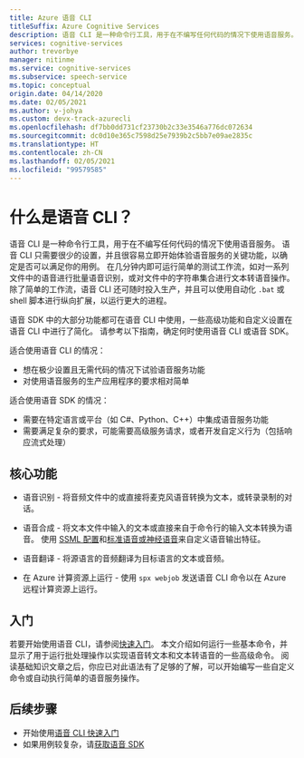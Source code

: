 ```yaml
---
title: Azure 语音 CLI
titleSuffix: Azure Cognitive Services
description: 语音 CLI 是一种命令行工具，用于在不编写任何代码的情况下使用语音服务。 语音 CLI 只需要很少的设置，并且很容易立即开始体验语音服务的关键功能，以确定是否可以满足你的用例。
services: cognitive-services
author: trevorbye
manager: nitinme
ms.service: cognitive-services
ms.subservice: speech-service
ms.topic: conceptual
origin.date: 04/14/2020
ms.date: 02/05/2021
ms.author: v-johya
ms.custom: devx-track-azurecli
ms.openlocfilehash: df7bb0dd731cf23730b2c33e3546a776dc072634
ms.sourcegitcommit: dc0d10e365c7598d25e7939b2c5bb7e09ae2835c
ms.translationtype: HT
ms.contentlocale: zh-CN
ms.lasthandoff: 02/05/2021
ms.locfileid: "99579585"
---
```

# <a name="what-is-the-speech-cli"></a>什么是语音 CLI？

语音 CLI 是一种命令行工具，用于在不编写任何代码的情况下使用语音服务。 语音 CLI 只需要很少的设置，并且很容易立即开始体验语音服务的关键功能，以确定是否可以满足你的用例。 在几分钟内即可运行简单的测试工作流，如对一系列文件中的语音进行批量语音识别，或对文件中的字符串集合进行文本转语音操作。 除了简单的工作流，语音 CLI 还可随时投入生产，并且可以使用自动化 `.bat` 或 shell 脚本进行纵向扩展，以运行更大的进程。

语音 SDK 中的大部分功能都可在语音 CLI 中使用，一些高级功能和自定义设置在语音 CLI 中进行了简化。 请参考以下指南，确定何时使用语音 CLI 或语音 SDK。

适合使用语音 CLI 的情况：
* 想在极少设置且无需代码的情况下试验语音服务功能
* 对使用语音服务的生产应用程序的要求相对简单

适合使用语音 SDK 的情况：
* 需要在特定语言或平台（如 C#、Python、C++）中集成语音服务功能
* 需要满足复杂的要求，可能需要高级服务请求，或者开发自定义行为（包括响应流式处理）

## <a name="core-features"></a>核心功能

* 语音识别 - 将音频文件中的或直接将麦克风语音转换为文本，或转录录制的对话。

* 语音合成 - 将文本文件中输入的文本或直接来自于命令行的输入文本转换为语音。 使用 [SSML 配置](speech-synthesis-markup.md)和[标准语音或神经语音](speech-synthesis-markup.md#standard-neural-and-custom-voices)来自定义语音输出特征。

* 语音翻译 - 将源语言的音频翻译为目标语言的文本或音频。

* 在 Azure 计算资源上运行 - 使用 `spx webjob` 发送语音 CLI 命令以在 Azure 远程计算资源上运行。

## <a name="get-started"></a>入门

若要开始使用语音 CLI，请参阅[快速入门](spx-basics.md)。 本文介绍如何运行一些基本命令，并显示了用于运行批处理操作以实现语音转文本和文本转语音的一些高级命令。 阅读基础知识文章之后，你应已对此语法有了足够的了解，可以开始编写一些自定义命令或自动执行简单的语音服务操作。

## <a name="next-steps"></a>后续步骤

- 开始使用[语音 CLI 快速入门](spx-basics.md)
- 如果用例较复杂，请[获取语音 SDK](speech-sdk.md)
